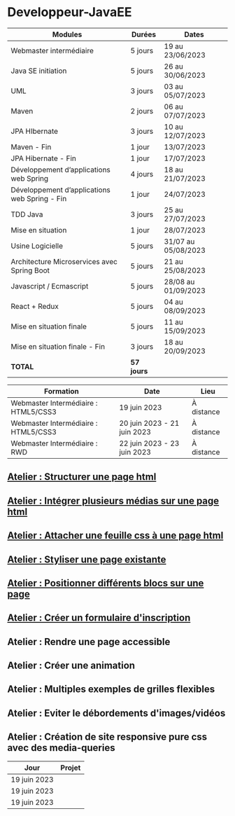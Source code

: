 # Developpeur-JavaEE

| Modules                                           | Durées | Dates             |
|---------------------------------------------------|--------|-------------------|
| Webmaster intermédiaire                           | 5 jours | 19 au 23/06/2023  |
| Java SE initiation                                | 5 jours | 26 au 30/06/2023  |
| UML                                               | 3 jours | 03 au 05/07/2023  |
| Maven                                             | 2 jours | 06 au 07/07/2023  |
| JPA HIbernate                                     | 3 jours | 10 au 12/07/2023  |
| Maven - Fin                                       | 1 jour  | 13/07/2023        |
| JPA Hibernate - Fin                               | 1 jour  | 17/07/2023        |
| Développement d’applications web Spring           | 4 jours | 18 au 21/07/2023  |
| Développement d’applications web Spring - Fin     | 1 jour  | 24/07/2023        |
| TDD Java                                          | 3 jours | 25 au 27/07/2023  |
| Mise en situation                                 | 1 jour  | 28/07/2023        |
| Usine Logicielle                                  | 5 jours | 31/07 au 05/08/2023|
| Architecture Microservices avec Spring Boot       | 5 jours | 21 au 25/08/2023  |
| Javascript / Ecmascript                           | 5 jours | 28/08 au 01/09/2023|
| React + Redux                                     | 5 jours | 04 au 08/09/2023  |
| Mise en situation finale                          | 5 jours | 11 au 15/09/2023  |
| Mise en situation finale - Fin                    | 3 jours | 18 au 20/09/2023  |
| **TOTAL**                                         | **57 jours** |                  |


| Formation            | Date               | Lieu      |
|----------------------|--------------------|-----------|
| Webmaster Intermédiaire : HTML5/CSS3 | 19 juin 2023       | À distance |
| Webmaster Intermédiaire : HTML5/CSS3 | 20 juin 2023 - 21 juin 2023       | À distance |
| Webmaster Intermédiaire : RWD             | 22 juin 2023 - 23 juin 2023   | À distance |

## [Atelier : Structurer une page html](https://structurer-une-page-html.mohamed25100.repl.co)

## [Atelier : Intégrer plusieurs médias sur une page html](https://integrer-plusieurs-medias-sur-une-page-html.mohamed25100.repl.co/)

## [Atelier : Attacher une feuille css à une page html](https://attacher-une-feuille-css-a-une-page-html.mohamed25100.repl.co)

## [Atelier : Styliser une page existante](https://styliser-une-page-existante.mohamed25100.repl.co/)

## [Atelier : Positionner différents blocs sur une page](https://flexboxfroggy.com/#fr)

## [Atelier : Créer un formulaire d'inscription](https://creer-un-formulaire-dinscription.mohamed25100.repl.co)

## Atelier : Rendre une page accessible

## Atelier : Créer une animation

## Atelier : Multiples exemples de grilles flexibles

## Atelier : Eviter le débordements d'images/vidéos

## Atelier : Création de site responsive pure css avec des media-queries


| Jour            | Projet               |
|----------------------|--------------------|
| 19 juin 2023 ||
| 19 juin 2023 ||
| 19 juin 2023 ||
